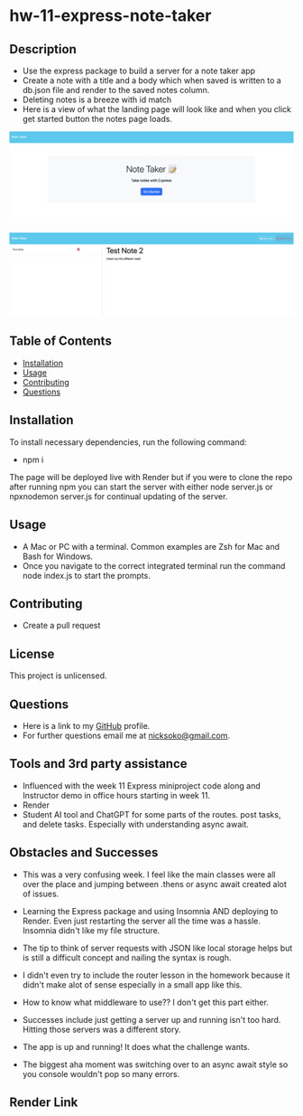 # hw-11-express-note-taker


  ## Description
  * Use the express package to build a server for a note taker app
  * Create a note with a title and a body which when saved is written to a db.json file and render to the saved notes column. 
  * Deleting notes is a breeze with id match
  * Here is a view of what the landing page will look like and when you click get started button the notes page loads.

  ![note taker landing page](public/assets/images/note-taker-landing-page.png)

  ![example note page](public/assets/images/example-note-screenshot.png)


  
  ## Table of Contents
  * [Installation](#installation)
  * [Usage](#usage)
  * [Contributing](#contribution)
  * [Questions](#questions)
  
  ## Installation

  To install necessary dependencies, run the following command:

  * npm i

  The page will be deployed live with Render but if you were to clone the repo after running npm you can start the server with either node server.js or npxnodemon server.js for continual updating of the server. 
  
  ## Usage
  * A Mac or PC with a terminal. Common examples are Zsh for Mac and Bash for Windows.
  * Once you navigate to the correct integrated terminal run the command node index.js to start the prompts. 

  ## Contributing
  * Create a pull request
  
  

  ## License
   

This project is unlicensed. 

  
  ## Questions
  * Here is a link to my [GitHub](https://github.com/soko77788) profile.
  * For further questions email me at nicksoko@gmail.com.

  ## Tools and 3rd party assistance
  * Influenced with the week 11 Express miniproject code along and Instructor demo in office hours starting in week 11. 
  * Render
  * Student AI tool and ChatGPT for some parts of the routes. post tasks, and delete tasks. Especially with understanding async await. 

  ## Obstacles and Successes
  * This was a very confusing week. I feel like the main classes were all over the place and jumping between .thens or async await created alot of issues.
  * Learning the Express package and using Insomnia AND deploying to Render. Even just restarting the server all the time was a hassle. Insomnia didn't like my file structure. 
  * The tip to think of server requests with JSON like local storage helps but is still a difficult concept and nailing the syntax is rough.
  * I didn't even try to include the router lesson in the homework because it didn't make alot of sense especially in a small app like this.  
  * How to know what middleware to use?? I don't get this part either.

  * Successes include just getting a server up and running isn't too hard. Hitting those servers was a different story. 
  * The app is up and running! It does what the challenge wants. 
  * The biggest aha moment was switching over to an async await style so you console wouldn't pop so many errors. 

  ## Render Link

